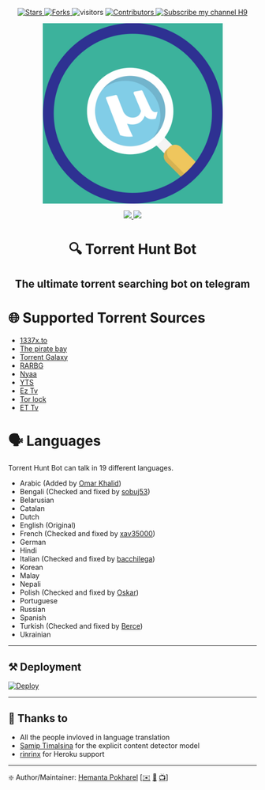 <p align="center">
<a href="https://github.com/hemantapkh/torrenthunt/stargazers">
<img src="https://img.shields.io/github/stars/hemantapkh/torrenthunt" alt="Stars">
</a>
<a href="https://github.com/hemantapkh/torrenthunt/fork">
<img src="https://img.shields.io/github/forks/hemantapkh/torrenthunt.svg" alt="Forks"/>
</a>
<img src="https://visitor-badge.laobi.icu/badge?page_id=hemantapkh.torrenthunt" alt="visitors" />
<a href="https://github.com/hemantapkh/torrenthunt/graphs/contributors">
<img src="https://img.shields.io/github/contributors/hemantapkh/torrenthunt.svg" alt="Contributors" />
<a href="https://www.youtube.com/c/H9TechYouTube?sub_confirmation=1">
<img src="https://img.shields.io/badge/YouTube-H9-red" alt="Subscribe my channel H9"/>
</a>
</a>
</p>

<p align="center">
<img src="images/torrenthunt.jpg" align="center" height=365 alt="Torrent Hunt Bot" />
</p>

<p align="center">
<a href="https://t.me/torrenthuntbot?start=githubReadme">
<img src='https://img.shields.io/endpoint?logo=telegram&style=for-the-badge&url=https%3A%2F%2Fhemantapokharel.com.np%2Fshields%2FTorrentHunt%2F'>
</a>
<a href="https://t.me/h9youtube">
<img src='https://img.shields.io/endpoint?logo=telegram&style=for-the-badge&url=https%3A%2F%2Fhemantapokharel.com.np%2Fshields%2Fh9youtube%2F'>
</a>
</P>
<h1 align='center'>🔍 Torrent Hunt Bot</h1>

<h2 align="center">
The ultimate torrent searching bot on telegram
</h2>


# 🌐 Supported Torrent Sources

- [1337x.to](https://1337x.to/)
- [The pirate bay](https://thehiddenbay.com/)
- [Torrent Galaxy](https://torrentgalaxy.to/)
- [RARBG](https://rargb.to/)
- [Nyaa](https://nyaa.si/)
- [YTS](https://yts.mx/)
- [Ez Tv](https://eztv.re/)
- [Tor lock](https://www.torlock.com/)
- [ET Tv](https://www.ettvcentral.com/)


# 🗣️ Languages

Torrent Hunt Bot can talk in 19 different languages.

- Arabic (Added by [Omar Khalid](https://github.com/omvrkhvlid))
- Bengali (Checked and fixed by [sobuj53](https://github.com/sobuj53))
- Belarusian
- Catalan
- Dutch
- English (Original)
- French (Checked and fixed by [xav35000](https://github.com/xav35000))
- German
- Hindi
- Italian (Checked and fixed by [bacchilega](https://github.com/bacchilega))
- Korean
- Malay
- Nepali
- Polish (Checked and fixed by [Oskar](https://discordapp.com/users/171642532818714624))
- Portuguese
- Russian
- Spanish
- Turkish (Checked and fixed by [Berce](https://github.com/must4f))
- Ukrainian

---

## ⚒️ Deployment

[![Deploy](https://www.herokucdn.com/deploy/button.svg)](https://heroku.com/deploy?template=https://github.com/hemantapkh/torrenthunt)

---

## 💚 Thanks to

* All the people invloved in language translation
* [Samip Timalsina](https://samiptimalsena.com.np/) for the explicit content detector model
* [rinrinx](https://github.com/rinrinx) for Heroku support

-----

❇️ Author/Maintainer: [Hemanta Pokharel](https://github.com/hemantapkh/) [[✉️](mailto:hemantapkh@yahoo.com) [💬](https://t.me/hemantapkh) [📺](https://youtube.com/h9youtube)]
